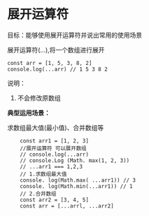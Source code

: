 # 展开运算符

目标：能够使用展开运算符并说出常用的使用场景

展开运算符(...),将一个数组进行展开

    const arr = [1, 5, 3, 8, 2]
    console.log(...arr) // 1 5 3 8 2

说明：

1. 不会修改原数组

**典型运用场景：**

求数组最大值(最小值)、合并数组等

        const arr1 = [1, 2, 3]
        //展开运算符 可以展开数组
        // console.log(...arr)
        // console.Log (Math. max(1, 2, 3))
        // ...arr1 === 1,2,3
        // 1.求数组最大值
        console. log(Math.max( ...arr1)) // 3
        console. log(Math.min(...arr1)) // 1
        // 2.合并数组
        const arr2 = [3, 4, 5]
        const arr = [...arrl, ...arr2]

